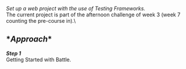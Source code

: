 *Set up a web project with the use of Testing Frameworks.*\
The current project is part of the afternoon challenge of week 3 (week 7 counting the pre-course in).\

**Approach*\*
------------
***Step 1***\
Getting Started with Battle.
